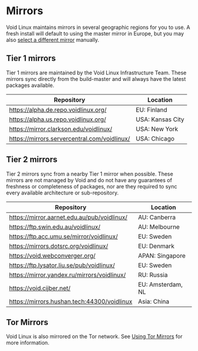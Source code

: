 # Mirrors

Void Linux maintains mirrors in several geographic regions for you to use. A
fresh install will default to using the master mirror in Europe, but you may
also [select a different mirror](changing.md) manually.

## Tier 1 mirrors

Tier 1 mirrors are maintained by the Void Linux Infrastructure Team. These
mirrors sync directly from the build-master and will always have the latest
packages available.

| Repository                                     | Location         |
|------------------------------------------------|------------------|
| <https://alpha.de.repo.voidlinux.org/>         | EU: Finland      |
| <https://alpha.us.repo.voidlinux.org/>         | USA: Kansas City |
| <https://mirror.clarkson.edu/voidlinux/>       | USA: New York    |
| <https://mirrors.servercentral.com/voidlinux/> | USA: Chicago     |

## Tier 2 mirrors

Tier 2 mirrors sync from a nearby Tier 1 mirror when possible. These mirrors are
not managed by Void and do not have any guarantees of freshness or completeness
of packages, nor are they required to sync every available architecture or
sub-repository.

| Repository                                    | Location          |
|-----------------------------------------------|-------------------|
| <https://mirror.aarnet.edu.au/pub/voidlinux/> | AU: Canberra      |
| <https://ftp.swin.edu.au/voidlinux/>          | AU: Melbourne     |
| <https://ftp.acc.umu.se/mirror/voidlinux/>    | EU: Sweden        |
| <https://mirrors.dotsrc.org/voidlinux/>       | EU: Denmark       |
| <https://void.webconverger.org/>              | APAN: Singapore   |
| <https://ftp.lysator.liu.se/pub/voidlinux/>   | EU: Sweden        |
| <https://mirror.yandex.ru/mirrors/voidlinux/> | RU: Russia        |
| <https://void.cijber.net/>                    | EU: Amsterdam, NL |
| <https://mirrors.hushan.tech:44300/voidlinux> | Asia: China       |

## Tor Mirrors

Void Linux is also mirrored on the Tor network. See [Using Tor Mirrors](tor.md)
for more information.
